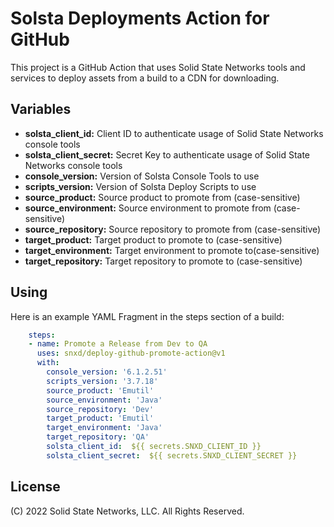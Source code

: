 # Solsta Deployments Action for GitHub

This project is a GitHub Action that uses Solid State Networks tools and services to deploy assets from a build to a CDN for downloading.  

## Variables

* **solsta_client_id:** Client ID to authenticate usage of Solid State Networks console tools
* **solsta_client_secret:** Secret Key to authenticate usage of Solid State Networks console tools
* **console_version:** Version of Solsta Console Tools to use
* **scripts_version:** Version of Solsta Deploy Scripts to use
* **source_product:** Source product to promote from (case-sensitive)
* **source_environment:** Source environment to promote from (case-sensitive)
* **source_repository:** Source repository to promote from (case-sensitive)
* **target_product:** Target product to promote to (case-sensitive)
* **target_environment:** Target environment to promote to(case-sensitive)
* **target_repository:** Target repository to promote to (case-sensitive)

## Using

Here is an example YAML Fragment in the steps section of a build:

```yaml
    steps:
    - name: Promote a Release from Dev to QA
      uses: snxd/deploy-github-promote-action@v1
      with:
        console_version: '6.1.2.51'
        scripts_version: '3.7.18'
        source_product: 'Emutil'
        source_environment: 'Java'
        source_repository: 'Dev'
        target_product: 'Emutil'
        target_environment: 'Java'
        target_repository: 'QA'
        solsta_client_id:  ${{ secrets.SNXD_CLIENT_ID }}
        solsta_client_secret:  ${{ secrets.SNXD_CLIENT_SECRET }}
```

## License
(C) 2022 Solid State Networks, LLC.  All Rights Reserved.

